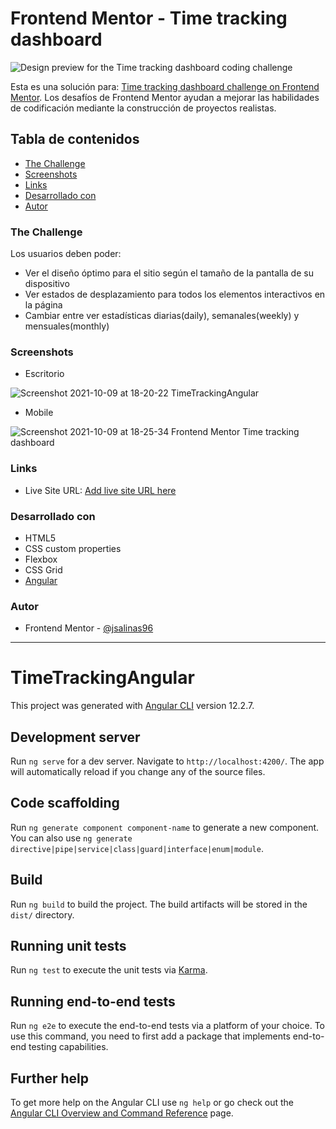 # Frontend Mentor - Time tracking dashboard

![Design preview for the Time tracking dashboard coding challenge](./design/desktop-preview.jpg)

Esta es una solución para: [Time tracking dashboard challenge on Frontend Mentor](https://www.frontendmentor.io/challenges/time-tracking-dashboard-UIQ7167Jw). Los desafíos de Frontend Mentor ayudan a mejorar las habilidades de codificación mediante la construcción de proyectos realistas.

## Tabla de contenidos
- [The Challenge](#the-challenge)
- [Screenshots](#screenshot)
- [Links](#links)
- [Desarrollado con](#desarrollado-con)
- [Autor](#autor)


### The Challenge
Los usuarios deben poder:

- Ver el diseño óptimo para el sitio según el tamaño de la pantalla de su dispositivo
- Ver estados de desplazamiento para todos los elementos interactivos en la página
- Cambiar entre ver estadísticas diarias(daily), semanales(weekly) y mensuales(monthly)


### Screenshots
- Escritorio

![Screenshot 2021-10-09 at 18-20-22 TimeTrackingAngular](https://user-images.githubusercontent.com/54508726/136674161-40239525-64af-47dc-9fa6-9733a6fb1802.png)


- Mobile

![Screenshot 2021-10-09 at 18-25-34 Frontend Mentor Time tracking dashboard](https://user-images.githubusercontent.com/54508726/136674163-b03b530f-d713-40ef-a0ae-7e746be8d83b.png)



### Links
- Live Site URL: [Add live site URL here](https://time-tracking-angular.vercel.app/)


### Desarrollado con
- HTML5
- CSS custom properties
- Flexbox
- CSS Grid
- [Angular](https://angular.io/)


### Autor
- Frontend Mentor - [@jsalinas96](https://www.frontendmentor.io/profile/jsalinas96)


---


# TimeTrackingAngular

This project was generated with [Angular CLI](https://github.com/angular/angular-cli) version 12.2.7.

## Development server

Run `ng serve` for a dev server. Navigate to `http://localhost:4200/`. The app will automatically reload if you change any of the source files.

## Code scaffolding

Run `ng generate component component-name` to generate a new component. You can also use `ng generate directive|pipe|service|class|guard|interface|enum|module`.

## Build

Run `ng build` to build the project. The build artifacts will be stored in the `dist/` directory.

## Running unit tests

Run `ng test` to execute the unit tests via [Karma](https://karma-runner.github.io).

## Running end-to-end tests

Run `ng e2e` to execute the end-to-end tests via a platform of your choice. To use this command, you need to first add a package that implements end-to-end testing capabilities.

## Further help

To get more help on the Angular CLI use `ng help` or go check out the [Angular CLI Overview and Command Reference](https://angular.io/cli) page.
